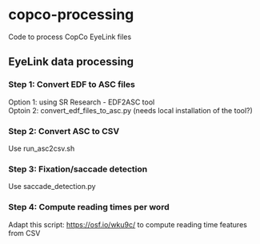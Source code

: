 # copco-processing
Code to process CopCo EyeLink files

## EyeLink data processing

### Step 1: Convert EDF to ASC files 
Option 1: using SR Research - EDF2ASC tool  
Optoin 2: convert_edf_files_to_asc.py (needs local installation of the tool?)

### Step 2: Convert ASC to CSV
Use run_asc2csv.sh

### Step 3: Fixation/saccade detection
Use saccade_detection.py 

### Step 4: Compute reading times per word
Adapt this script: https://osf.io/wku9c/ to compute reading time features from CSV
